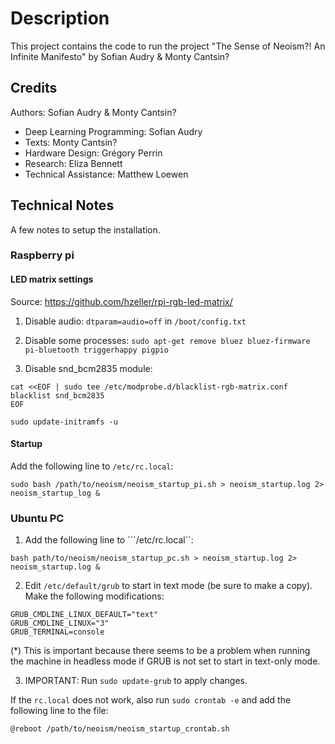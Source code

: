 Description
===========

This project contains the code to run the project
"The Sense of Neoism?! An Infinite Manifesto" by Sofian Audry & Monty Cantsin?

Credits
-------

Authors: Sofian Audry & Monty Cantsin?

* Deep Learning Programming: Sofian Audry
* Texts: Monty Cantsin?
* Hardware Design: Grégory Perrin
* Research: Eliza Bennett
* Technical Assistance: Matthew Loewen

Technical Notes
---------------

A few notes to setup the installation.

### Raspberry pi

#### LED matrix settings

Source: https://github.com/hzeller/rpi-rgb-led-matrix/

1. Disable audio: ```dtparam=audio=off``` in ```/boot/config.txt```

2. Disable some processes: ```sudo apt-get remove bluez bluez-firmware pi-bluetooth triggerhappy pigpio```

3. Disable snd_bcm2835 module:

```
cat <<EOF | sudo tee /etc/modprobe.d/blacklist-rgb-matrix.conf
blacklist snd_bcm2835
EOF

sudo update-initramfs -u
```

#### Startup

Add the following line to ```/etc/rc.local```:

```sudo bash /path/to/neoism/neoism_startup_pi.sh > neoism_startup.log 2> neoism_startup_log &```

### Ubuntu PC

1. Add the following line to ```/etc/rc.local``:
```
bash path/to/neoism/neoism_startup_pc.sh > neoism_startup.log 2> neoism_startup.log &
```

2. Edit ```/etc/default/grub``` to start in text mode (be sure to make a copy). Make the following modifications:

```
GRUB_CMDLINE_LINUX_DEFAULT="text"
GRUB_CMDLINE_LINUX="3"
GRUB_TERMINAL=console
```
(*) This is important because there seems to be a problem when running the machine in headless mode if GRUB is not set to start in text-only mode.

3. IMPORTANT: Run ```sudo update-grub``` to apply changes.


If the ```rc.local``` does not work, also run ```sudo crontab -e``` and add the following line to the file:

```@reboot /path/to/neoism/neoism_startup_crontab.sh```
